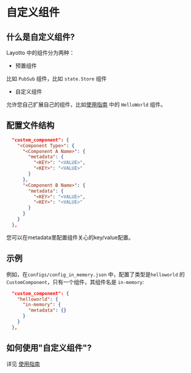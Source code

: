 # 自定义组件
## 什么是自定义组件?

Layotto 中的组件分为两种：
- 预置组件

比如 `PubSub` 组件，比如 `state.Store` 组件

- 自定义组件

允许您自己扩展自己的组件，比如[使用指南](zh/design/api_plugin/design?id=_24-使用指南) 中的 `HelloWorld` 组件。

## 配置文件结构
```json
  "custom_component": {
    "<Component Type>": {
      "<Component A Name>": {
        "metadata": {
          "<KEY>": "<VALUE>",
          "<KEY>": "<VALUE>"
        }
      },
      "<Component B Name>": {
        "metadata": {
          "<KEY>": "<VALUE>",
          "<KEY>": "<VALUE>"
        }
      }
    }
  },
```

您可以在metadata里配置组件关心的key/value配置。

## 示例
例如，在`configs/config_in_memory.json` 中，配置了类型是`helloworld` 的 `CustomComponent`，只有一个组件，其组件名是 `in-memory`:

```json
  "custom_component": {
    "helloworld": {
      "in-memory": {
        "metadata": {}
      }
    }
  },
```


## 如何使用"自定义组件"?
详见 [使用指南](zh/design/api_plugin/design?id=_24-使用指南) 